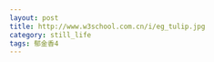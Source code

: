 ```yaml
---
layout: post
title: http://www.w3school.com.cn/i/eg_tulip.jpg
category: still_life
tags: 郁金香4
---
```


